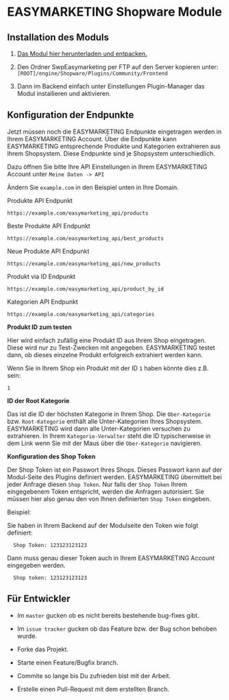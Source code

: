 # EASYMARKETING Shopware Module

## Installation des Moduls

1. [Das Modul hier herunterladen und entpacken.](https://github.com/EASYMARKETING/shopware/archive/master.zip)

2. Den Ordner SwpEasymarketing per FTP auf den Server kopieren unter: `[ROOT]/engine/Shopware/Plugins/Community/Frontend`
 
3. Dann im Backend einfach unter Einstellungen Plugin-Manager das Modul installieren und aktivieren.

## Konfiguration der Endpunkte
		
Jetzt müssen noch die EASYMARKETING Endpunkte eingetragen werden in Ihrem EASYMARKETING Account. Über die Endpunkte kann EASYMARKETING entsprechende Produkte und Kategorien extrahieren aus Ihrem Shopsystem. Diese Endpunkte sind je Shopsystem unterschiedlich.

Dazu öffnen Sie bitte Ihre API Einstellungen in Ihrem EASYMARKETING Account unter `Meine Daten -> API`

Ändern Sie `example.com` in den Beispiel unten in Ihre Domain.

Produkte API Endpunkt

	https://example.com/easymarketing_api/products
	
Beste Produkte API Endpunkt

	https://example.com/easymarketing_api/best_products
	
Neue Produkte API Endpunkt

	https://example.com/easymarketing_api/new_products

Produkt via ID Endpunkt

	https://example.com/easymarketing_api/product_by_id

Kategorien API Endpunkt

	https://example.com/easymarketing_api/categories
	
**Produkt ID zum testen** 

Hier wird einfach zufällig eine Produkt ID aus Ihrem Shop eingetragen. Diese wird nur zu Test-Zwecken mit angegeben. EASYMARKETING testet dann, ob dieses einzelne Produkt erfolgreich extrahiert werden kann.

Wenn Sie in Ihrem Shop ein Produkt mit der ID `1` haben könnte dies z.B. sein:

	1

**ID der Root Kategorie**

Das ist die ID der höchsten Kategorie in Ihrem Shop. Die `Ober-Kategorie` bzw. `Root-Kategorie` enthält alle Unter-Kategorien Ihres Shopsystem. EASYMARKETING wird dann alle Unter-Kategorien versuchen zu extrahieren. In Ihrem `Kategorie-Verwalter` steht die ID typischerweise in dem Link wenn Sie mit der Maus über die `Ober-Kategorie` navigieren.


**Konfiguration des Shop Token**

Der Shop Token ist ein Passwort Ihres Shops. Dieses Passwort kann auf der Modul-Seite des Plugins definiert werden. EASYMARKETING übermittelt bei jeder Anfrage diesen `Shop Token`. Nur falls der `Shop Token` Ihrem eingegebenem Token entspricht, werden die Anfragen autorisiert. Sie müssen hier also genau den von Ihnen definierten `Shop Token` eingeben.

Beispiel:

Sie haben in Ihrem Backend auf der Modulseite den Token wie folgt definiert:

	  Shop Token: 123123123123
	  
Dann muss genau dieser Token auch in Ihrem EASYMARKETING Account eingegeben werden.


      Shop token: 123123123123
			

## Für Entwickler

* Im `master` gucken ob es nicht bereits bestehende bug-fixes gibt.

* Im `issue tracker` gucken ob das Feature bzw. der Bug schon behoben wurde.

* Forke das Projekt.

* Starte einen Feature/Bugfix branch.

* Commite so lange bis Du zufrieden bist mit der Arbeit.

* Erstelle einen Pull-Request mit dem erstellten Branch.
